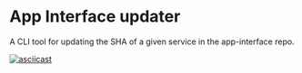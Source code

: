 # App Interface updater

A CLI tool for updating the SHA of a given service in the app-interface repo.

[![asciicast](https://asciinema.org/a/wmiwR0M6lq8ZINWzsExr7aoWv.svg)](https://asciinema.org/a/wmiwR0M6lq8ZINWzsExr7aoWv)
